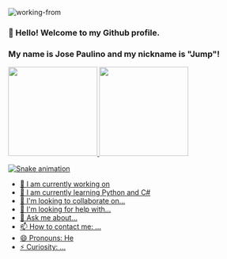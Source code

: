 ![working-from](https://github.com/jspaulino/jspaulino/assets/5365775/c83cdc63-4937-43b7-b1cd-af6c03971bc6)  

### 👋 Hello! Welcome to my Github profile.
### My name is Jose Paulino and my nickname is "Jump"!
<div>
<a href="https://github.com/seu-usuário-aqui">
<img height="180em" src="https://github-readme-stats.vercel.app/api/top-langs/?username=jspaulino&layout=compact&langs_count=7&theme=dracula"/>
<img height="180em" src="https://github-readme-stats.vercel.app/api?username=jspaulino&show_icons=true&theme=dracula&include_all_commits=true&count_private=true"/>
</div>

  ![Snake animation](https://github.com/seu-usuário-aqui/jspaulino/blob/output/github-contribution-grid-snake.svg)

- 🔭 I am currently working on
- 🌱 I am currently learning Python and C#
- 👯 I'm looking to collaborate on...
- 🤔 I'm looking for help with...
- 💬 Ask me about...
- 📫 How to contact me: ...
- 😄 Pronouns: He
- ⚡ Curiosity: ...


